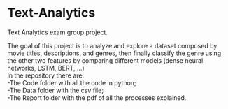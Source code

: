 # Text-Analytics
Text Analytics exam group project.

The goal of this project is to analyze and explore a dataset composed by movie titles, descriptions, and genres, then finally classify the genre using the other two features by comparing different models (dense neural networks, LSTM, BERT, ...) <br>
In the repository there are:<br>
-The Code folder with all the code in python;<br>
-The Data folder with the csv file;<br>
-The Report folder with the pdf of all the processes explained.

